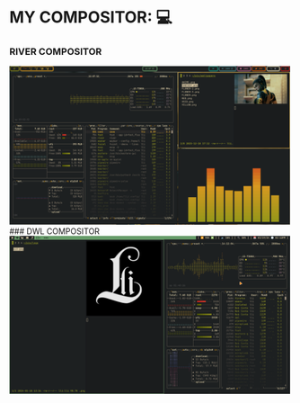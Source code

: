# MY COMPOSITOR: 💻
### RIVER COMPOSITOR
<img src="./void-dotfiles/pix/screenshots/MY_River_SYSTEM.png" width="500" />
### DWL COMPOSITOR
<img src="./void-dotfiles/pix/screenshots/MY_DWL_SYSTEM.png" width="500" />

